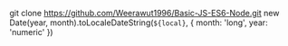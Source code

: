 git clone https://github.com/Weerawut1996/Basic-JS-ES6-Node.git
new Date(year, month).toLocaleDateString(`${local}`, { month: 'long', year: 'numeric' })